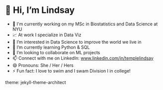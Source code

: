 # 👋 Hi, I’m Lindsay
- 📓 I'm currently working on my MSc in Biostatistics and Data Science at NYU
- 📈 At work I specialize in Data Viz
- 👀 I’m interested in Data Science to improve the world we live in
- 🌱 I’m currently learning Python & SQL
- 💞️ I’m looking to collaborate on ML projects
- 📫 Connect with me on LinkedIn: www.linkedin.com/in/templelindsay 
- 😄 Pronouns: She / Her / Hers
- ⚡ Fun fact: I love to swim and I swam Division I in college!

theme: jekyll-theme-architect
